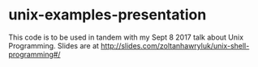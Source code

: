 # unix-examples-presentation

This code is to be used in tandem with my Sept 8 2017 talk about Unix Programming.  Slides are at http://slides.com/zoltanhawryluk/unix-shell-programming#/
